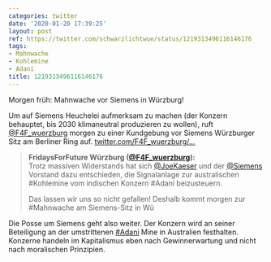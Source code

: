 ```yaml
---
categories: twitter
date: '2020-01-20 17:39:25'
layout: post
ref: https://twitter.com/schwarzlichtwue/status/1219313496116146176
tags:
- Mahnwache
- Kohlemine
- Adani
title: 1219313496116146176
---
```

Morgen früh: Mahnwache vor Siemens in Würzburg!



Um auf Siemens Heuchelei aufmerksam zu machen (der Konzern behauptet, bis 2030 klimaneutral produzieren zu wollen), ruft [@F4F_wuerzburg](https://twitter.com/F4F_wuerzburg) morgen zu einer Kundgebung vor Siemens Würzburger Sitz am Berliner Ring auf. [twitter.com/F4F_wuerzburg/…](https://twitter.com/F4F_wuerzburg/status/1219303508798857216) 
> <b>FridaysForFuture Würzburg ([@F4F_wuerzburg](https://twitter.com/F4F_wuerzburg)):</b>  
>Trotz massiven Widerstands hat sich [@JoeKaeser](https://twitter.com/JoeKaeser) und der [@Siemens](https://twitter.com/Siemens) Vorstand dazu entschieden, die Signalanlage zur australischen #Kohlemine vom indischen Konzern #Adani beizusteuern.  
>  
>Das lassen wir uns so nicht gefallen! Deshalb kommt morgen zur #Mahnwache am Siemens-Sitz in Wü    


Die Posse um Siemens geht also weiter. Der Konzern wird an seiner Beteiligung an der umstrittenen [#Adani](/t/adani) Mine in Australien festhalten. Konzerne handeln im Kapitalismus eben nach Gewinnerwartung und nicht nach moralischen Prinzipien. 